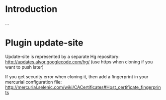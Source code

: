 # Introduction #

...


# Plugin update-site #

Update-site is represented by a separate Hg repository: http://updates.alvor.googlecode.com/hg/ (use https when cloning if you want to push later)

If you get security error when cloning it, then add a fingerprint in your mercurial configuration file:
http://mercurial.selenic.com/wiki/CACertificates#Host_certificate_fingerprints